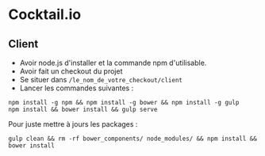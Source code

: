 # Cocktail.io

## Client 

- Avoir node.js d'installer et la commande npm d'utilisable.
- Avoir fait un checkout du projet
- Se situer dans ` /le_nom_de_votre_checkout/client `
- Lancer les commandes suivantes :
```
npm install -g npm && npm install -g bower && npm install -g gulp
npm install && bower install && gulp serve

```

Pour juste mettre à jours les packages :
```
gulp clean && rm -rf bower_components/ node_modules/ && npm install && bower install
```
